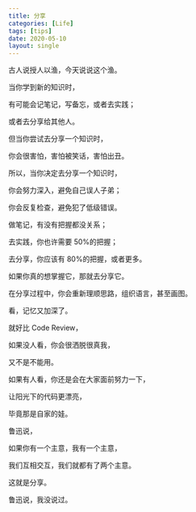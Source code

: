 ```yaml
---
title: 分享
categories: [Life]
tags: [tips]
date: 2020-05-10
layout: single
---
```


古人说授人以渔，今天说说这个渔。

<!-- more -->

当你学到新的知识时，

有可能会记笔记，写备忘，或者去实践；

或者去分享给其他人。

但当你尝试去分享一个知识时，

你会很害怕，害怕被笑话，害怕出丑。

所以，当你决定去分享一个知识时，

你会努力深入，避免自己误人子弟；

你会反复检查，避免犯了低级错误。

做笔记，有没有把握都没关系；

去实践，你也许需要 50%的把握；

去分享，你应该有 80%的把握，或者更多。

如果你真的想掌握它，那就去分享它。

在分享过程中，你会重新理顺思路，组织语言，甚至画图。

看，记忆又加深了。

就好比 Code Review，

如果没人看，你会很洒脱很真我，

又不是不能用。

如果有人看，你还是会在大家面前努力一下，

让阳光下的代码更漂亮，

毕竟那是自家的娃。

鲁迅说，

如果你有一个主意，我有一个主意，

我们互相交互，我们就都有了两个主意。

这就是分享。

鲁迅说，我没说过。
